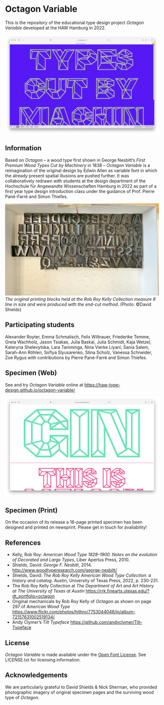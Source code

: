 # Octagon Variable
This is the repository of the educational type design project *Octagon Variable* developed at the HAW Hamburg in 2022.

![Octagon Process](images/process.png)

## Information
Based on *Octagon* – a wood type first shown in George Nesbitt’s *First Premium Wood Types Cut by Machinery* in 1838 – *Octagon Variable* is a reimagination of the original design by Edwin Allen as variable font in which the already present spatial illusions are pushed further. It was collaboratively redrawn with students at the design department of the Hochschule für Angewandte Wissenschaften Hamburg in 2022 as part of a first year type design introduction class under the guidance of Prof. Pierre Pané-Farré and Simon Thiefes.

![The original printing blocks of Octagon](images/original-octagon-photo-by-david-shields.jpg)
*The original printing blocks held at the Rob Roy Kelly Collection measure 8 line in size and were produced with the end-cut method.* (Photo: ©David Shields)

## Participating students
Alexander Royter, Emma Schmalisch, Felix Willnauer, Friederike Temme, Greta Wachholz, Jason Tsiakas, Julia Baskal, Julia Schmidt, Kaja Wetzel, Kateryna Shelevytska, Lara Tamminga, Nina Vierke Liyani, Sania Salem, Sarah-Ann Röhlen, Sofiya Slyusarenko, Stina Scholz, Vanessa Schneider, Zoe Rygus with contributions by Pierre Pané-Farré and Simon Thiefes.

## Specimen (Web)
See and try *Octagon Variable* online at https://haw-type-design.github.io/octagon-variable/

[![Octagon Specimen (Web)](images/specimen-web.png)](https://haw-type-design.github.io/octagon-variable/)

## Specimen (Print)
On the occasion of its release a 16-page printed specimen has been designed and printed on newsprint. Please get in touch for availability!

## References
* Kelly, Rob Roy: *American Wood Type 1828–1900. Notes on the evolution of Decorated and Large Types*, Liber Apertus Press, 2010.
* Shields, David: *George F. Nesbitt*, 2014. http://www.woodtyperesearch.com/george-nesbitt/
* Shields, David: *The Rob Roy Kelly American Wood Type Collection: a history and catalog.* Austin, University of Texas Press, 2022, p. 230-231.
* The Rob Roy Kelly Collection at *The Department of Art and Art History at The University of Texas at Austin* https://rrk.finearts.utexas.edu/?dt_portfolio=octagon
* Original mechanicals by Rob Roy Kelly of *Octagon* as shown on page 297 of *American Wood Type* https://www.flickr.com/photos/hithro/7753044048/in/album-72157631002519134/
* Andy Clymer’s *Tilt Typeface* https://github.com/andyclymer/Tilt-Typeface

## License
*Octagon Variable* is made available under the [Open Font License](http://scripts.sil.org/cms/scripts/page.php?site_id=nrsi&id=OFL). See LICENSE.txt for licensing information.

## Acknowledgements
We are particularly grateful to David Shields & Nick Sherman, who provided photographic imagery of  original specimen pages and the surviving wood type of *Octagon*.